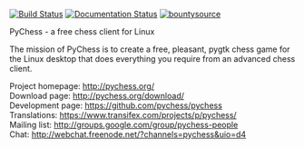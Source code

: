 [![Build Status](https://drone.io/github.com/pychess/pychess/status.png)](https://drone.io/github.com/pychess/pychess/latest)
[![Documentation Status](https://readthedocs.org/projects/pychess/badge/?version=latest)](http://pychess.readthedocs.org/en/latest/?badge=latest)
[![bountysource](https://api.bountysource.com/badge/team?team_id=62285)](https://salt.bountysource.com/checkout/amount?team=pychess)

PyChess - a free chess client for Linux

The mission of PyChess is to create a free, pleasant, pygtk chess game for the
Linux desktop that does everything you require from an advanced chess client.

Project homepage: http://pychess.org/  
Download page: http://pychess.org/download/  
Development page: https://github.com/pychess/pychess  
Translations: https://www.transifex.com/projects/p/pychess/  
Mailing list: http://groups.google.com/group/pychess-people  
Chat: http://webchat.freenode.net/?channels=pychess&uio=d4  
